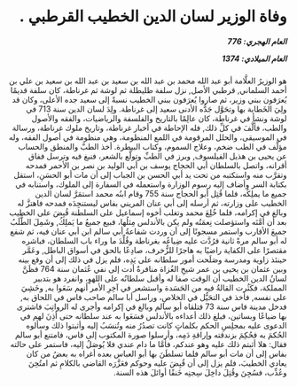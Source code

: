 <h1 dir="rtl">وفاة الوزير لسان الدين الخطيب القرطبي .</h1>

<h5 dir="rtl">العام الهجري:  776

العام الميلادي: 1374

</h5>

<p dir="rtl">هو الوزيرُ العلَّامة أبو عبد الله محمد بن عبد الله بن سعيد بن عبد الله بن سعيد بن علي بن أحمد السلماني, قرطبي الأصل, نزل سلفة طليطلة ثم لوشة ثم غرناطة، كان سلفة قديمًا يُعرَفون ببني وزير، ثم صاروا يُعرَفون ببني الخطيب نسبةً إلى سعيد جده الأعلى، وكان قد ولِيَ الخَطابة بها وتحَوَّل جَدُّه الأدنى سعيد إلى غرناطة. ولِدَ لسان الدين سنة 713 في لوشة ونشأ في غرناطة، كان عالِمًا بالتاريخ والفلسفة والرياضيات، والفقه والأصول والطب، فألَّفَ في كلِّ ذلك, فله الإحاطة في أخبار غرناطة، وتاريخ ملوك غرناطة، ورسالة في الموسيقى، والحلل المرقومة في اللمع المنظومة، وهي منظومة في أصول الفقه، وله مؤلَّف في الطب ضخم، وعلاج السموم، وكتاب البيطرة. أخذ الطبَّ والمنطق والحساب عن يحيى بن هذيل الفيلسوف, وبرز في الطبِّ وتولَّع بالشعر، فنبغ فيه وترسل ففاق أقرانه، واتصل بالسلطان أبي الحجاج يوسف بن أبي الوليد بن نصر بن الأحمر فمدحه وتقرَّب منه واستكتبه من تحت يد أبي الحسن بن الجباب إلى أن مات أبو الحسَنِ، استقل بكتابة السر وأضاف إليه رسوم الوزارة واستعمله في السفارة إلى الملوك، واستنابه في جميع ما يملِكُه، فلما قُتِل أبو الحجاج سنة 755 وقام ابنُه محمد استمَرَّ لسان الدين الخطيب على وزارته، ثم أرسله إلى أبي عنان المريني بفاس ليستنجِدَه فمدحه فاهتزَّ له وبالغ في إكرامه، فلما خُلِعَ محمد وتغلب أخوه إسماعيل على السلطنة قُبِضَ على الخطيب بعد أن أمَّنَه واستؤصلت نِعمَتُه ولم يكن بالأندلس مِثلُها، فبيع جميعُ ما يَملِكُ, وشَمِلَ الطَّلَبُ جميعَ الأقارب واستمر مسجونًا إلى أن وردت شفاعةُ أبي سالم ابن أبي عنان فيه، ثم شفع له أبو سالم مرةً ثانية فرُدَّت عليه ضِياعُه بغرناطة وقُلِّدَ ما وراء باب السلطان، فباشره مقتصرًا على الكفاية راضيًا به هاجرًا للزُّخرف، صادِعًا بالحق في أسواق الباطل, وعَمَّر حينئذ زاوية ومدرسة وصَلَحت أمور سلطانه على يَدِه، فلم يزل في ذلك إلى أن وقع بينه وبين عثمان بن يحيى بن عمر شيخِ الغُزاة منافرةٌ أدت إلى نفي عُثمان سنة 764 فظَنَّ لسانُ الدين الخطيب أن الوقت صفا له وأقبل سلطانُه على اللهوِ، وانفرد هو بتدبير المملكة، فكَثُرت القالةُ فيه من الحَسَدة واستشعر في آخِرِ الأمر أنهم سَعَوا به, وخَشِيَ على نفسه, فأخذ في التحَيُّل في الخلاصِ، وراسل أبا سالم صاحب فاس في اللحاق به, فدخل مدينة فاس سنة 73 فتلقاه أبو سالم وبالغ في إكرامه وأجرى له الرواتِبَ فاشترى بها ضياعًا وبساتين، فبلغ ذلك أعداءه بالأندلس فسَعَوا به عند سلطانه حتى أذِنَ لهم في الدعوى عليه بمجلِسِ الحكم بكلماتٍ كانت تصدُرُ منه وتُنسَبُ إليه وأثبتوا ذلك وسألوه الحُكمَ به فحُكِمَ بزندقته وإراقةِ دَمِه، وأرسلوا صورة المكتوب إلى فاس، فامتنع أبو سالم فقال: هلا أثبتم ذلك عليه وهو عندكم، فأمَّا ما دام عندي فلا يُوصَلُ إليه، فاستمر على حالته بفاس إلى أن مات أبو سالم فلما تسلطَنَ بها أبو العباس بعده أغراه به بعضُ من كان يعادي الخطيبَ، فلم يزل إلى أن قُبِضَ عليه وحوكم فعَزَّرَه القاضي بالكلامِ ثم امتُحِنَ وعُذِّب، فسُجِنَ وقُتِلَ داخِلَ سِجنِه خَنقًا أوائلَ هذه السنة.</p></br>
